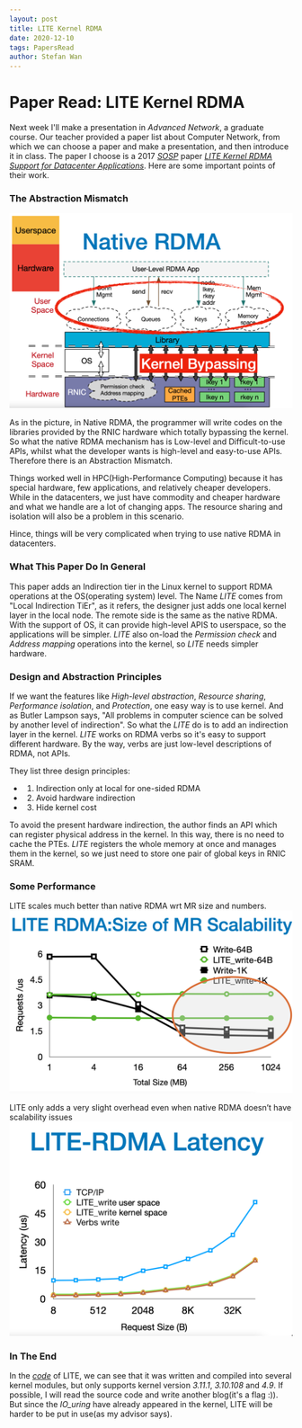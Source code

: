 ```yaml
---
layout: post
title: LITE Kernel RDMA
date: 2020-12-10
tags: PapersRead
author: Stefan Wan
---
```


# Paper Read: LITE Kernel RDMA
Next week I'll make a presentation in *Advanced Network*, a graduate course. Our teacher provided a paper list about Computer Network, from which we can choose a paper and make a presentation, and then introduce it in class. The paper I choose is a 2017 *[SOSP](https://www.sigops.org/s/conferences/sosp/2017/program.html)* paper *[LITE Kernel RDMA Support for Datacenter Applications](https://cseweb.ucsd.edu/~yiying/LITE-sosp17.pdf)*. Here are some important points of their work.


### The Abstraction Mismatch
<img src="/images/posts/LITE_RDMA/Native_RDMA.png" style="zoom:50%" />
<!-- ![](/images/posts/LITE_RDMA/Native_RDMA.png) -->

As in the picture, in Native RDMA, the programmer will write codes on the libraries provided by the RNIC hardware which totally bypassing the kernel. So what the native RDMA mechanism has is Low-level and Difficult-to-use APIs, whilst what the developer wants is high-level and easy-to-use APIs. Therefore there is an Abstraction Mismatch. 

Things worked well in HPC(High-Performance Computing)  because it has special hardware, few applications, and relatively cheaper developers. While in the datacenters, we just have commodity and cheaper hardware and what we handle are a lot of changing apps. The resource sharing and isolation will also be a problem in this scenario. 

Hince, things will be very complicated when trying to use native RDMA in datacenters.

### What This Paper Do In General
This paper adds an Indirection tier in the Linux kernel to support RDMA operations at the OS(operating system) level. The Name *LITE* comes from "Local Indirection TiEr", as it refers, the designer just adds one local kernel layer in the local node. The remote side is the same as the native RDMA. With the support of OS, it can provide high-level APIS to userspace, so the applications will be simpler. *LITE* also on-load the *Permission check* and *Address mapping* operations into the kernel, so *LITE* needs simpler hardware.  

### Design and Abstraction Principles
If we want the features like *High-level abstraction*, *Resource sharing*, *Performance isolation*, and *Protection*, one easy way is to use kernel. And as Butler Lampson says, "All problems in computer science can be solved by another level of indirection". So what the *LITE* do is to add an indirection layer in the kernel. *LITE* works on RDMA verbs so it's easy to support different hardware. By the way, verbs are just low-level descriptions of RDMA, not APIs.

They list three design principles:
* 1. Indirection only at local for one-sided RDMA
* 2. Avoid hardware indirection
* 3. Hide kernel cost

To avoid the present hardware indirection,  the author finds an API which can register physical address in the kernel. In this way, there is no need to cache the PTEs. *LITE* registers the whole memory at once and manages them in the kernel, so we just need to store one pair of global keys in RNIC SRAM.

### Some Performance
LITE scales much better than native RDMA wrt MR size and numbers.
<img src="/images/posts/LITE_RDMA/MR_SC.png" style="zoom:50%" />
<!-- ![](/images/posts/LITE_RDMA/MR_SC.png) -->
LITE only adds a very slight overhead even when native RDMA doesn’t have scalability issues
<img src="/images/posts/LITE_RDMA/Latency.png" style="zoom:50%" />
<!-- ![](/images/posts/LITE_RDMA/Latency.png) -->


### In The End
In the *[code](https://github.com/WukLab/LITE)* of LITE, we can see that it was written and compiled into several kernel modules, but only supports kernel version *3.11.1*, *3.10.108* and *4.9*.  If possible, I will read the source code and write another blog(it's a flag :)). But since the *IO_uring* have already appeared in the kernel, LITE will be harder to be put in use(as my advisor says). 
